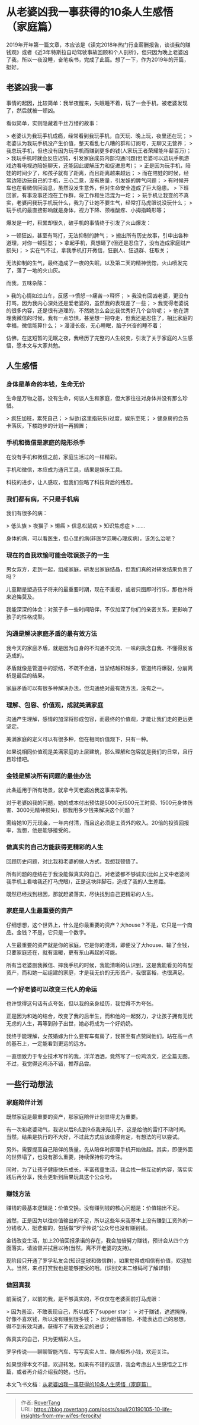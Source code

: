 # 从老婆凶我一事获得的10条人生感悟（家庭篇）


2019年开年第一篇文章，本应该是《读完2018年热门行业薪酬报告，谈谈我的赚钱观》或者《近3年特斯拉自动驾驶事故回顾和个人剖析》，但只因为晚上老婆凶了我，所以一夜没睡，奋笔疾书，完成了此篇。想了一下，作为2019年的开篇，挺好。

## 老婆凶我一事

事情的起因，比较简单：我半夜醒来，失眠睡不着，玩了一会手机，被老婆发现了，然后就被一顿凶。

看似简单，实则隐藏着千丝万缕的故事：

&gt; 老婆认为我玩手机成瘾，经常看到我玩手机，白天玩、晚上玩，夜里还在玩；
&gt; 老婆认为我玩手机没产生价值，整天看乱七八糟的群和订阅号，无聊又无营养；
&gt; 我总玩手机，但也没有因为玩手机而赚到更多的钱(人家玩王者荣耀能年薪百万)；
&gt; 我玩手机时就会反应迟钝，引发家庭成员内部沟通问题(但老婆可以边玩手机游戏边看电视边陪娃聊天，还能因此缓解压力和促进思考)；
&gt; 正是因为玩手机，陪娃的时间少了，和孩子就有了距离，而且距离越来越远；
&gt; 而在陪娃的时候，经常边陪边玩自己的手机，三心二意，没有质量，引发娃的脾气问题；
&gt; 有时候开车也在看微信回消息，虽然没发生意外，但对生命安全造成了巨大隐患。
&gt; 下班回家，有事没事还泡在工作群，将工作和生活混为一坨；
&gt; 玩手机让我变的不真实，老婆问我玩手机玩什么，我为了让她不要生气，经常打马虎眼说没玩什么；
&gt; 玩手机的最直接影响就是身体，视力下降、颈椎酸疼、小拇指畸形等；


爆发是一时，积累却很久，破手机的事情终于引发了火山爆发：

&gt; 一顿狂凶，甚至有骂打，无法抑制的脾气；
&gt; 搬出所有历史故事，引申出各种道理，对你一顿狂怼；
&gt; 拿起手机，真想砸了(但还是忍住了，没有造成家庭财产损失)；
&gt; 实在气不过，拿我手机打开微信，狂删人、狂退群、狂取关；


无法抑制的生气，最终造成了一夜的失眠，以及第二天的精神恍惚，火山喷发完了，落了一地的火山灰。

而我，五味杂陈：

&gt; 我的心情如过山车，反感--&gt;愤怒--&gt;痛苦--&gt;释怀；
&gt; 我没有回凶老婆，更没有打骂，因为我内心深处还是爱老婆的，虽然我的表现差了一些；
&gt; 我觉得老婆说的很多内容，还是很有道理的，不然她怎么会比我优秀好几个台阶呢；
&gt; 他在清理我微信的时候，我有一点恐惧，甚至想一把夺走，但我还是忍住了，相比家庭的幸福，微信能算什么；
&gt; 漫漫长夜，无心睡眠，脑子兴奋的睡不着；


仿佛，在这短暂的无眠之夜，我经历了完整的人生蜕变，引发了关于家庭的人生感悟，愿本文与大家共勉。

## 人生感悟

### 身体是革命的本钱，生命无价

生命是万物之基，没有生命，何谈人生和家庭，但大家往往对身体并没有那么珍惜。

&gt; 疯狂加班，累死自己；
&gt; 纵欲(这里指玩乐)过度，娱乐至死；
&gt; 健身房的会员卡落灰，下楼跑步的计划一再搁置；


### 手机和微信是家庭的隐形杀手

在没有手机和微信之前，家庭生活过的一样精彩。

手机和微信，本应成为通讯工具，结果是娱乐工具。

科技的进步，让人感叹，但我们忽略了科技背后的残忍。

### 我们都有病，不只是手机病

我们有很多的病：

&gt; 低头族
&gt; 夜猫子
&gt; 懒癌
&gt; 信息松鼠病
&gt; 知识焦虑症
&gt; ……


身体的病，可以看医生，但心里的病(非医学范畴心理疾病)，该怎么治呢？

### 现在的自我欢愉可能会耽误孩子的一生

男女双方，走到一起，组成家庭，研发出家庭结晶，但我们真的对研发结果负责了吗？

儿童期是塑造孩子将来的最重要时期，现在不重视，或者只图即时行乐，那也许将来追悔莫及。

我能深深的体会：对孩子多一些时间陪伴，不仅加深了你们的亲密关系，更影响了孩子的性格成型。

### 沟通是解决家庭矛盾的最有效方法

我今天的家庭矛盾，就是因为自身的不沟通不交流、一味的执念自我、不懂得反省造成的。

矛盾就像是管道中的淤结，不疏不会通，当淤结越积越多，管道终将爆裂，分崩离析是最后的结果。

家庭矛盾可以有很多种解决办法，但沟通绝对最有效方法，没有之一。

### 理解、包容、价值观，成就美满家庭

沟通产生理解，感情的加深将形成包容，而最终的价值观，才能让我们走的更远更坚定。

美满家庭的定义可以有很多种，但在相同价值观下，只有一种。

如果说相同价值观是美满家庭的上层建筑，那么理解和包容就是我们的日常，且行且珍惜吧。

### 金钱是解决所有问题的最佳办法

此条适用于所有场景，就拿今天老婆凶我这事来举例。

对于老婆凶我的问题，她的成本付出预估是5000元(500元工时费、1500元身体伤害、3000元精神损失)，那我用多少钱来解决这个问题？

需给她10万元现金，一年内付清，而且这必须是工资外的收入。20倍的投资回报率，我想，他是能够接受的。

### 做真实的自己方能获得更精彩的人生

回顾历史问题，对比我和老婆的做人方式，我想我顿悟了。

所有问题的症结在于我没能做真实的自己，对老婆都不够诚实(比如上文中老婆问我手机上看啥我还打马虎眼)，正是这块绊脚石，造成了我的人生差距。

既然已经找到根因，那就赶紧落实，尽快找到自己更精彩的人生。

### 家庭是人生最重要的资产

仔细想想，这个世界上，什么是你最重要的资产？大house？不是，它只是一个商品。金钱？不是，它只是一个数字。

人生最重要的资产就是你的家庭，它是你的港湾，即便没了大house、输了金钱，只要家庭还在，就有温暖，更有东山再起的可能。

所有当老婆删我微信、摔我手机的时候，我能清晰的认识到，这是我能看见的有型资产，而和她一起组建的家庭，才是我无价的无形资产，我很富裕，也很满足。

### 一个好老婆可以改变三代人的命运

也许觉得这句话有点夸张，但以我的亲身经历，我觉得不为夸张。

正是因为和她的结合，改变了我的后半生，而和他的一起努力，才让孩子拥有无忧无虑的人生，再等到孙子出世，她必将成为一个好奶奶。

我终于能理解，女孩婚嫁为什么要有车有房了，我甚至有点赞同他们，站在高一点的基石上，一定能看到更远的远方。

一直想致力于专业技术写作的我，洋洋洒洒，竟然写了一份鸡汤文，还全篇无图。不过，我觉得这鸡汤不错，推荐品尝。

## 一些行动想法

### 家庭陪伴计划

既然家庭是最重要的资产，那家庭陪伴计划显得尤为重要。

有一次和老婆动气，我说以后8点到9点我来陪儿子，这是给他的雷打不动时间。当然，结果是执行的不大好，不过此方式应该值得肯定，有想法的可以尝试。

另外，需要提高自己陪伴的质量，先从陪伴时原理手机开始做起。其实，即便外面的世界塌了，也没有那么重要，持续保持你的专注。

同时，为了让孩子健康快乐成长，丰富孩童生活，我会找一些互动的内容，落实实践后再分享，我会更新到唐果玩具这个公众号。

### 赚钱方法

赚钱的最基本逻辑是：价值交换。没有赚到钱的核心问题是：价值输出不足。

诚然，正是因为以往价值输出的不足，所以这些年来我基本上没有赚到工资外的一分钱收入，挺悲催的，包括做“罗孚传说”公众号也没有赚到钱。

金钱改变生活，加上20倍回报承诺的存在，我会加倍努力赚钱，预计会从四个方面落实，请监督并拭目以待(当然，离不开老婆的支持)。

现阶段只开通了罗孚私友会(知识星球和微信群)，如果觉得或相信有价值，欢迎加入。当然，来点打赏我也是能够接受的哦。(识别文末二维码可了解详情)

### 做回真我

前面说了，以前的我，是不够真实的，不仅仅在老婆面前打马虎眼：

&gt; 因为羞涩，不敢表现自己，所以成不了supper star；
&gt; 对于赚钱，遮遮掩掩，好像不喜欢钱，所以没有赚到很多钱；
&gt; 因为胆怯害怕，不能表达自己的思想，得不到有效沟通，获得不了有效长足的进步；


做真实的自己，只为更精彩人生。

罗孚传说——聊聊智能汽车、写写真实人生、赚点额外小钱，欢迎关注。

如果觉得本文不错，欢迎转发。如果有不错的反馈，我会考虑出人生感悟之工作篇，或者再介绍介绍我的她，也行。

本文飞书文档：[从老婆凶我一事获得的10条人生感悟（家庭篇）](https://rovertang.feishu.cn/docx/doxcnjH9jwjaZVUJTLTADt9DSSf) 


---

> 作者: [RoverTang](https://rovertang.com)  
> URL: https://blog.rovertang.com/posts/soul/20190105-10-life-insights-from-my-wifes-ferocity/  

